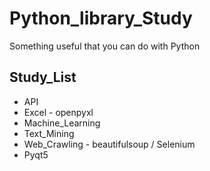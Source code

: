 # Python_library_Study
Something useful that you can do with Python



## Study_List

* API
* Excel - openpyxl
* Machine_Learning
* Text_Mining
* Web_Crawling - beautifulsoup / Selenium
* Pyqt5

